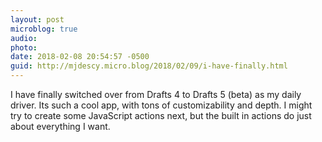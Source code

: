 ```yaml
---
layout: post
microblog: true
audio: 
photo: 
date: 2018-02-08 20:54:57 -0500
guid: http://mjdescy.micro.blog/2018/02/09/i-have-finally.html
---
```

I have finally switched over from Drafts 4 to Drafts 5 (beta) as my daily driver. Its such a cool app, with tons of customizability and depth. I might try to create some JavaScript actions next, but the built in actions do just about everything I want.
